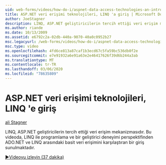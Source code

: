 ```yaml
---
uid: web-forms/videos/how-do-i/aspnet-data-access-technologies-an-introduction-to-linq
title: ASP.NET veri erişimi teknolojileri, LINQ 'a giriş | Microsoft Docs
author: JoeStagner
description: LINQ, ASP.NET geliştiricilerin tercih ettiği veri erişim mekanizmasıdır. Bu videoda, LINQ ile programlamaya giriş ve basit veri erişimi karşılaştırması...
ms.author: riande
ms.date: 10/13/2009
ms.assetid: e6792c2a-02db-440a-9070-40a0c0952b27
msc.legacyurl: /web-forms/videos/how-do-i/aspnet-data-access-technologies-an-introduction-to-linq
msc.type: video
ms.openlocfilehash: 4fd6ce813a87caf1b3ecd67c5fa59bc536db0f2e
ms.sourcegitcommit: e7e91932a6e91a63e2e46417626f39d6b244a3ab
ms.translationtype: MT
ms.contentlocale: tr-TR
ms.lasthandoff: 03/06/2020
ms.locfileid: "78635809"
---
```

# <a name="aspnet-data-access-technologies-an-introduction-to-linq"></a>ASP.NET veri erişimi teknolojileri, LINQ 'e giriş

[ali Stagner](https://github.com/JoeStagner)

LINQ, ASP.NET geliştiricilerin tercih ettiği veri erişim mekanizmasıdır. Bu videoda, LINQ ile programlama ve bir geliştirici deneyimi perspektifinden ADO.NET ve LINQ arasındaki basit veri erişimini karşılaştıran bir giriş sunulmaktadır.

[&#9654;Videoyu izleyin (37 dakika)](https://channel9.msdn.com/Blogs/ASP-NET-Site-Videos/aspnet-data-access-technologies-an-introduction-to-linq)
